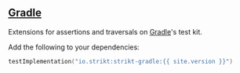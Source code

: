 ---
---

## [Gradle]({{page.link}})

Extensions for assertions and traversals on [Gradle](https://github.com/gradle/gradle)'s test kit.

Add the following to your dependencies:

```kotlin
testImplementation("io.strikt:strikt-gradle:{{ site.version }}")
```
